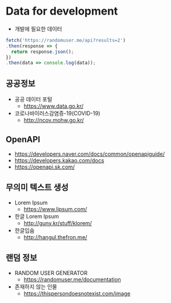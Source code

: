 # Data for development
- 개발에 필요한 데이터

```js
fetch('https://randomuser.me/api?results=2')
.then(response => {
  return response.json();
})
.then(data => console.log(data));
```

## 공공정보
- 공공 데이터 포털
  - https://www.data.go.kr/
- 코로나바이러스감염증-19(COVID-19)
  - http://ncov.mohw.go.kr/

## OpenAPI
- https://developers.naver.com/docs/common/openapiguide/
- https://developers.kakao.com/docs
- https://openapi.sk.com/

## 무의미 텍스트 생성
- Lorem Ipsum
  - https://www.lipsum.com/
- 한글 Lorem Ipsum
  - http://guny.kr/stuff/klorem/
- 한글입숨
  - http://hangul.thefron.me/

## 랜덤 정보
- RANDOM USER GENERATOR
  - https://randomuser.me/documentation
- 존재하지 않는 인물
  - https://thispersondoesnotexist.com/image

